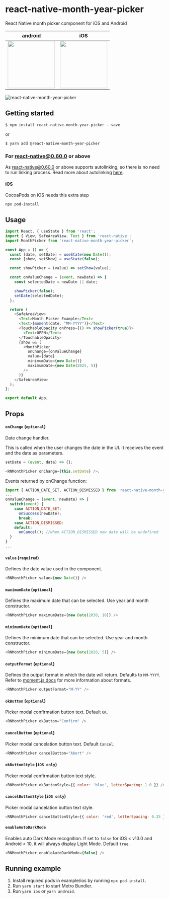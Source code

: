 # react-native-month-year-picker
React Native month picker component for iOS and Android

| android | iOS |
| --- | --- |
| <img src="./screenshots/android.png" width="150">|<img src="./screenshots/ios.png" width="150">

![react-native-month-year-picker](https://github.com/gusparis/react-native-month-year-picker/workflows/react-native-month-year-picker/badge.svg)

## Getting started

`$ npm install react-native-month-year-picker --save`

or

`$ yarn add @react-native-month-year-picker`

### For react-native@0.60.0 or above

As [react-native@0.60.0](https://reactnative.dev/blog/2019/07/03/version-60) or above supports autolinking, so there is no need to run linking process. 
Read more about autolinking [here](https://github.com/react-native-community/cli/blob/master/docs/autolinking.md).

#### iOS
CocoaPods on iOS needs this extra step

```
npx pod-install
```
## Usage
```javascript
import React, { useState } from 'react';
import { View, SafeAreaView, Text } from 'react-native';
import MonthPicker from 'react-native-month-year-picker';

const App = () => {
  const [date, setDate] = useState(new Date());
  const [show, setShow] = useState(false);

  const showPicker = (value) => setShow(value);

  const onValueChange = (event, newDate) => {
    const selectedDate = newDate || date;

    showPicker(false);
    setDate(selectedDate);
  };

  return (
    <SafeAreaView>
      <Text>Month Picker Example</Text>
      <Text>{moment(date, "MM-YYYY")}</Text>
      <TouchableOpacity onPress={() => showPicker(true)}>
        <Text>OPEN</Text>
      </TouchableOpacity>
      {show && (
        <MonthPicker
          onChange={onValueChange}
          value={date}
          minimumDate={new Date()}
          maximumDate={new Date(2025, 5)}
        />
      )}
    </SafeAreaView>
  );
};

export default App;

```

## Props

#### `onChange` (`optional`)

Date change handler.

This is called when the user changes the date in the UI. It receives the event and the date as parameters.

```js
setDate = (event, date) => {};

<RNMonthPicker onChange={this.setDate} />;
```
Events returned by onChange function:
```js
import { ACTION_DATE_SET, ACTION_DISMISSED } from 'react-native-month-year-picker';
...
onValueChange = (event, newDate) => {
  switch(event) {
    case ACTION_DATE_SET:
      onSuccess(newDate);
      break;
    case ACTION_DISMISSED:
    default:
      onCancel(); //when ACTION_DISMISSED new date will be undefined
  }
}
...
```

#### `value` (`required`)

Defines the date value used in the component.

```js
<RNMonthPicker value={new Date()} />
```

#### `maximumDate` (`optional`)

Defines the maximum date that can be selected. Use year and month constructor.

```js
<RNMonthPicker maximumDate={new Date(2030, 10)} />
```

#### `minimumDate` (`optional`)

Defines the minimum date that can be selected. Use year and month constructor.

```js
<RNMonthPicker minimumDate={new Date(2020, 5)} />
```

#### `outputFormat` (`optional`)

Defines the output format in which the date will return. Defaults to `MM-YYYY`. Refer to [moment.js docs](https://momentjs.com/docs/#/parsing/string-format/) for more information about formats.

```js
<RNMonthPicker outputFormat="M-YY" />
```

#### `okButton` (`optional`)

Picker modal confirmation button text. Default `OK`.

```js
<RNMonthPicker okButton="Confirm" />
```

#### `cancelButton` (`optional`)

Picker modal cancelation button text. Default `Cancel`.

```js
<RNMonthPicker cancelButton="Abort" />
```

#### `okButtonStyle` (`iOS only`)

Picker modal confirmation button text style.

```js
<RNMonthPicker okButtonStyle={{ color: 'blue', letterSpacing: 1.0 }} />
```

#### `cancelButtonStyle` (`iOS only`)

Picker modal cancelation button text style.

```js
<RNMonthPicker cancelButtonStyle={{ color: 'red', letterSpacing: 0.25 }} />
```

#### `enableAutoDarkMode`

Enables auto Dark Mode recognition. If set to `false` for iOS < v13.0 and Android < 10, it will always display Light Mode. Default `true`.

```js
<RNMonthPicker enableAutoDarkMode={false} />
```

## Running example
1. Install required pods in example/ios by running `npx pod-install`.
2. Run `yarn start` to start Metro Bundler.
3. Run `yarn ios` or `yarn android`.
